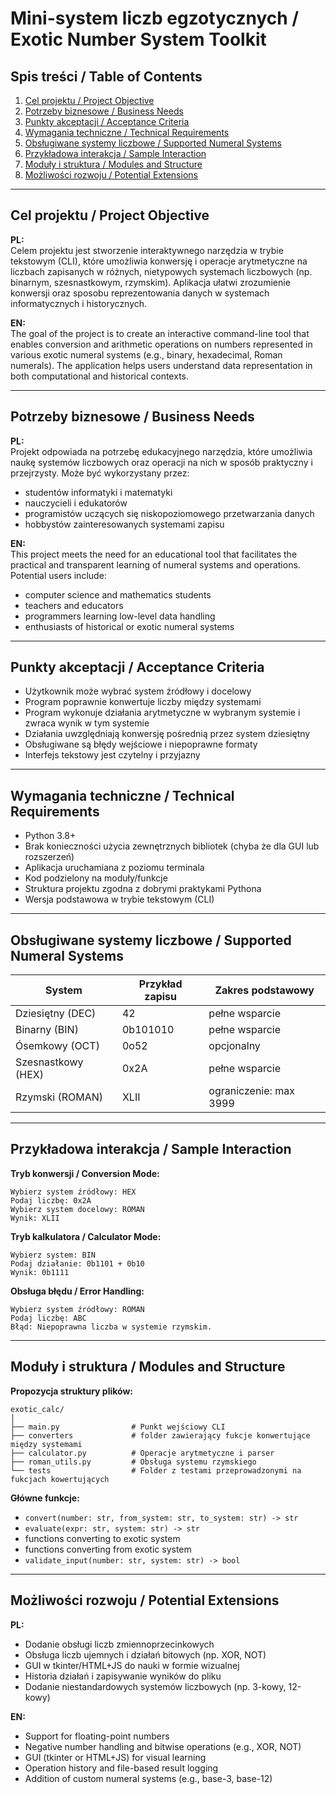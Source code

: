 # Mini-system liczb egzotycznych / Exotic Number System Toolkit

## Spis treści / Table of Contents
1. [Cel projektu / Project Objective](#cel-projektu--project-objective)
2. [Potrzeby biznesowe / Business Needs](#potrzeby-biznesowe--business-needs)
3. [Punkty akceptacji / Acceptance Criteria](#punkty-akceptacji--acceptance-criteria)
4. [Wymagania techniczne / Technical Requirements](#wymagania-techniczne--technical-requirements)
5. [Obsługiwane systemy liczbowe / Supported Numeral Systems](#obsługiwane-systemy-liczbowe--supported-numeral-systems)
6. [Przykładowa interakcja / Sample Interaction](#przykładowa-interakcja--sample-interaction)
7. [Moduły i struktura / Modules and Structure](#moduły-i-struktura--modules-and-structure)
8. [Możliwości rozwoju / Potential Extensions](#możliwości-rozwoju--potential-extensions)

---

## Cel projektu / Project Objective

**PL:**  
Celem projektu jest stworzenie interaktywnego narzędzia w trybie tekstowym (CLI), które umożliwia konwersję i operacje arytmetyczne na liczbach zapisanych w różnych, nietypowych systemach liczbowych (np. binarnym, szesnastkowym, rzymskim). Aplikacja ułatwi zrozumienie konwersji oraz sposobu reprezentowania danych w systemach informatycznych i historycznych.

**EN:**  
The goal of the project is to create an interactive command-line tool that enables conversion and arithmetic operations on numbers represented in various exotic numeral systems (e.g., binary, hexadecimal, Roman numerals). The application helps users understand data representation in both computational and historical contexts.

---

## Potrzeby biznesowe / Business Needs

**PL:**  
Projekt odpowiada na potrzebę edukacyjnego narzędzia, które umożliwia naukę systemów liczbowych oraz operacji na nich w sposób praktyczny i przejrzysty. Może być wykorzystany przez:
- studentów informatyki i matematyki
- nauczycieli i edukatorów
- programistów uczących się niskopoziomowego przetwarzania danych
- hobbystów zainteresowanych systemami zapisu

**EN:**  
This project meets the need for an educational tool that facilitates the practical and transparent learning of numeral systems and operations. Potential users include:
- computer science and mathematics students
- teachers and educators
- programmers learning low-level data handling
- enthusiasts of historical or exotic numeral systems

---

## Punkty akceptacji / Acceptance Criteria

- Użytkownik może wybrać system źródłowy i docelowy
- Program poprawnie konwertuje liczby między systemami
- Program wykonuje działania arytmetyczne w wybranym systemie i zwraca wynik w tym systemie
- Działania uwzględniają konwersję pośrednią przez system dziesiętny
- Obsługiwane są błędy wejściowe i niepoprawne formaty
- Interfejs tekstowy jest czytelny i przyjazny

---

## Wymagania techniczne / Technical Requirements

- Python 3.8+
- Brak konieczności użycia zewnętrznych bibliotek (chyba że dla GUI lub rozszerzeń)
- Aplikacja uruchamiana z poziomu terminala
- Kod podzielony na moduły/funkcje
- Struktura projektu zgodna z dobrymi praktykami Pythona
- Wersja podstawowa w trybie tekstowym (CLI)

---

## Obsługiwane systemy liczbowe / Supported Numeral Systems

| System               | Przykład zapisu      | Zakres podstawowy |
|----------------------|----------------------|-------------------|
| Dziesiętny (DEC)     | 42                   | pełne wsparcie    |
| Binarny (BIN)        | 0b101010             | pełne wsparcie    |
| Ósemkowy (OCT)       | 0o52                 | opcjonalny        |
| Szesnastkowy (HEX)   | 0x2A                 | pełne wsparcie    |
| Rzymski (ROMAN)      | XLII                 | ograniczenie: max 3999 |

---

## Przykładowa interakcja / Sample Interaction

**Tryb konwersji / Conversion Mode:**

```
Wybierz system źródłowy: HEX
Podaj liczbę: 0x2A
Wybierz system docelowy: ROMAN
Wynik: XLII
```

**Tryb kalkulatora / Calculator Mode:**

```
Wybierz system: BIN
Podaj działanie: 0b1101 + 0b10
Wynik: 0b1111
```

**Obsługa błędu / Error Handling:**

```
Wybierz system źródłowy: ROMAN
Podaj liczbę: ABC
Błąd: Niepoprawna liczba w systemie rzymskim.
```

---

## Moduły i struktura / Modules and Structure

**Propozycja struktury plików:**

```
exotic_calc/
│
├── main.py                # Punkt wejściowy CLI
├── converters             # folder zawierający fukcje konwertujące między systemami
├── calculator.py          # Operacje arytmetyczne i parser
├── roman_utils.py         # Obsługa systemu rzymskiego
└── tests                  # Folder z testami przeprowadzonymi na fukcjach kowertujących
```

**Główne funkcje:**

- `convert(number: str, from_system: str, to_system: str) -> str`
- `evaluate(expr: str, system: str) -> str`
- functions converting to exotic system
- functions converting from exotic system
- `validate_input(number: str, system: str) -> bool`

---

## Możliwości rozwoju / Potential Extensions

**PL:**
- Dodanie obsługi liczb zmiennoprzecinkowych
- Obsługa liczb ujemnych i działań bitowych (np. XOR, NOT)
- GUI w tkinter/HTML+JS do nauki w formie wizualnej
- Historia działań i zapisywanie wyników do pliku
- Dodanie niestandardowych systemów liczbowych (np. 3-kowy, 12-kowy)

**EN:**
- Support for floating-point numbers
- Negative number handling and bitwise operations (e.g., XOR, NOT)
- GUI (tkinter or HTML+JS) for visual learning
- Operation history and file-based result logging
- Addition of custom numeral systems (e.g., base-3, base-12)
